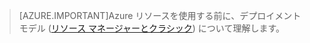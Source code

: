 > [AZURE.IMPORTANT]Azure リソースを使用する前に、デプロイメント モデル ([リソース マネージャーとクラシック](../resource-management-deployment-model.md)) について理解します。

<!---HONumber=Sept15_HO3-->